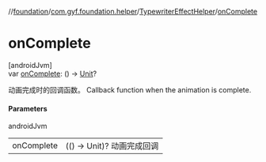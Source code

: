 //[foundation](../../../index.md)/[com.gyf.foundation.helper](../index.md)/[TypewriterEffectHelper](index.md)/[onComplete](on-complete.md)

# onComplete

[androidJvm]\
var [onComplete](on-complete.md): () -&gt; [Unit](https://kotlinlang.org/api/core/kotlin-stdlib/kotlin/-unit/index.html)?

动画完成时的回调函数。 Callback function when the animation is complete.

#### Parameters

androidJvm

| | |
|---|---|
| onComplete | (() -> Unit)? 动画完成回调 |